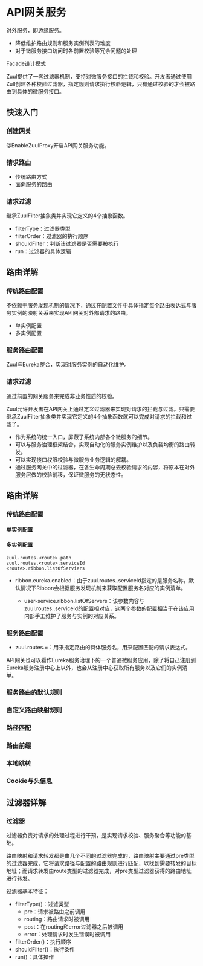 # API网关服务

对外服务，即边缘服务。

- 降低维护路由规则和服务实例列表的难度
- 对于微服务接口访问时各前置校验等冗余问题的处理

Facade设计模式

Zuul提供了一套过滤器机制，支持对微服务接口的拦截和校验。开发者通过使用Zull创建各种校验过滤器，指定规则请求执行校验逻辑，只有通过校验的才会被路由到具体的微服务接口。

## 快速入门

### 创建网关

@EnableZuulProxy开启API网关服务功能。

### 请求路由

- 传统路由方式
- 面向服务的路由

### 请求过滤

继承ZuulFilter抽象类并实现它定义的4个抽象函数。

- filterType：过滤器类型
- filterOrder：过滤器的执行顺序
- shouldFilter：判断该过滤器是否需要被执行
- run：过滤器的具体逻辑

## 路由详解

### 传统路由配置

不依赖于服务发现机制的情况下，通过在配置文件中具体指定每个路由表达式与服务实例的映射关系来实现API网关对外部请求的路由。

- 单实例配置
- 多实例配置

### 服务路由配置

Zuul与Eureka整合，实现对服务实例的自动化维护。

### 请求过滤

通过前置的网关服务来完成非业务性质的校验。

Zuul允许开发者在API网关上通过定义过滤器来实现对请求的拦截与过滤。只需要继承ZuulFilter抽象类并实现它定义的4个抽象函数就可以完成对请求的拦截和过滤了。

- 作为系统的统一入口，屏蔽了系统内部各个微服务的细节。
- 可以与服务治理框架结合，实现自动化的服务实例维护以及负载均衡的路由转发。
- 可以实现接口权限校验与微服务业务逻辑的解耦。
- 通过服务网关中的过滤器，在各生命周期总去校验请求的内容，将原本在对外服务层做的校验前移，保证微服务的无状态性。

## 路由详解

### 传统路由配置

#### 单实例配置

#### 多实例配置

	zuul.routes.<route>.path
	zuul.routes.<route>.serviceId
	<route>.ribbon.listOfServiers

- ribbon.eureka.enabled：由于zuul.routes.<route>.serviceId指定的是服务名称，默认情况下Ribbon会根据服务发现机制来获取配置服务名对应的实例清单。
	- user-service.ribbon.listOfServers：该参数内容与zuul.routes.<route>.serviceId的配置相对应，这两个参数的配置相当于在该应用内部手工维护了服务与实例的对应关系。

### 服务路由配置

- zuul.routes.<serviceId>=<path>：<serviceId>用来指定路由的具体服务名，<path>用来配置匹配的请求表达式。

API网关也可以看作Eureka服务治理下的一个普通微服务应用，除了将自己注册到Eureka服务注册中心上以外，也会从注册中心获取所有服务以及它们的实例清单。

### 服务路由的默认规则

### 自定义路由映射规则

### 路径匹配

### 路由前缀

### 本地跳转

### Cookie与头信息

## 过滤器详解

### 过滤器

过滤器负责对请求的处理过程进行干预，是实现请求校验、服务聚合等功能的基础。

路由映射和请求转发都是由几个不同的过滤器完成的，路由映射主要通过pre类型的过滤器完成，它将请求路径与配置的路由规则进行匹配，以找到需要转发的目标地址；而请求转发由route类型的过滤器完成，对pre类型过滤器获得的路由地址进行转发。

过滤器基本特征：
- filterType()：过滤类型
	- pre：请求被路由之前调用
	- routing：路由请求时被调用
	- post：在routing和error过滤器之后被调用
	- error：处理请求时发生错误时被调用
- filterOrder()：执行顺序
- shouldFilter()：执行条件
- run()：具体操作

